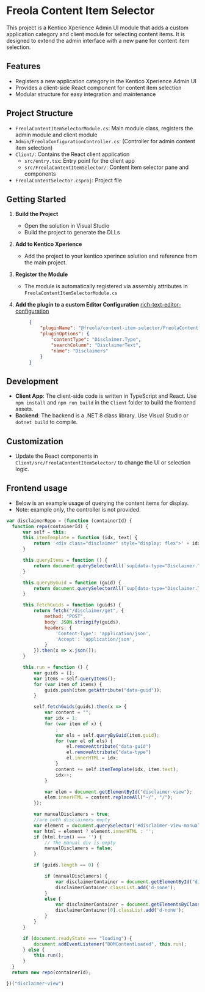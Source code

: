 # Freola Content Item Selector

This project is a Kentico Xperience Admin UI module that adds a custom application category and client module for selecting content items. It is designed to extend the admin interface with a new pane for content item selection.

## Features
- Registers a new application category in the Kentico Xperience Admin UI
- Provides a client-side React component for content item selection
- Modular structure for easy integration and maintenance

## Project Structure
- `FreolaContentItemSelectorModule.cs`: Main module class, registers the admin module and client module
- `Admin/FreolaConfigurationController.cs`: (Controller for admin content item selection)
- `Client/`: Contains the React client application
  - `src/entry.tsx`: Entry point for the client app
  - `src/FreolaContentItemSelector/`: Content item selector pane and components
- `FreolaContentSelector.csproj`: Project file

## Getting Started
1. **Build the Project**
   - Open the solution in Visual Studio
   - Build the project to generate the DLLs

2. **Add to Kentico Xperience**
   - Add the project to your kentico xperince solution and reference from the main project.

3. **Register the Module**
   - The module is automatically registered via assembly attributes in `FreolaContentItemSelectorModule.cs`

4. **Add the plugin to a custom Editor Configuration**
   [rich-text-editor-configuration](https://docs.kentico.com/documentation/developers-and-admins/configuration/rich-text-editor-configuration#customize-the-editor)
   ````json
        {
            "pluginName": "@freola/content-item-selector/FreolaContentItemSelector",
            "pluginOptions": {
                "contentType": "Disclaimer.Type",
                "searchColumn": "DisclaimerText",
                "name": "Disclaimers"
            }
        }
   ````

## Development
- **Client App**: The client-side code is written in TypeScript and React. Use `npm install` and `npm run build` in the `Client` folder to build the frontend assets.
- **Backend**: The backend is a .NET 8 class library. Use Visual Studio or `dotnet build` to compile.

## Customization
- Update the React components in `Client/src/FreolaContentItemSelector/` to change the UI or selection logic.

## Frontend usage
  - Below is an example usage of querying the content items for display.
  - Note: example only, the controller is not provided.
  ````javascript
var disclaimerRepo = (function (containerId) {
    function repo(containerId) {
        var self = this;
        this.itemTemplate = function (idx, text) {
            return '<div class="disclaimer" style="display: flex">' + idx + '&nbsp;' + text + '</div>';
        }

        this.queryItems = function () {
            return document.querySelectorAll(`sup[data-type="Disclaimer.Type"]`);
        }

        this.queryByGuid = function (guid) {
            return document.querySelectorAll(`sup[data-type="Disclaimer.Type"][data-guid="${guid}"]`);
        }

        this.fetchGuids = function (guids) {
            return fetch("/disclaimer/get", {
                method: "POST",
                body: JSON.stringify(guids),
                headers: {
                    'Content-Type': 'application/json',
                    'Accept': 'application/json',
                }
            }).then(x => x.json());
        }

        this.run = function () {
            var guids = [];
            var items = self.queryItems();
            for (var item of items) {
                guids.push(item.getAttribute("data-guid"));
            }

            self.fetchGuids(guids).then(x => {
                var content = "";
                var idx = 1;
                for (var item of x) {
                    ;
                    var els = self.queryByGuid(item.guid);
                    for (var el of els) {
                        el.removeAttribute("data-guid")
                        el.removeAttribute("data-type")
                        el.innerHTML = idx;
                    }
                    content += self.itemTemplate(idx, item.text);
                    idx++;
                }

                var elem = document.getElementById("disclaimer-view");
                elem.innerHTML = content.replaceAll("~/", "/");
            });

            var manualDisclamers = true;
            //are both disclaimers empty
            var element = document.querySelector('#disclaimer-view-manual .blank-section');
            var html = element ? element.innerHTML : '';
            if (html.trim() === '') {
                // The manual div is empty
                manualDisclamers = false;
            }

            if (guids.length == 0) {

                if (manualDisclamers) {
                    var disclaimerContainer = document.getElementById("disclaimer-view");
                    disclaimerContainer.classList.add('d-none');
                }
                else {
                    var disclaimerContainer = document.getElementsByClassName("disclaimer-container");
                    disclaimerContainer[0].classList.add('d-none');
                }
            }            
        }

        if (document.readyState === "loading") {
            document.addEventListener("DOMContentLoaded", this.run);
        } else {
            this.run();
        }
    }
    return new repo(containerId);

})("disclaimer-view")
  ```` 
